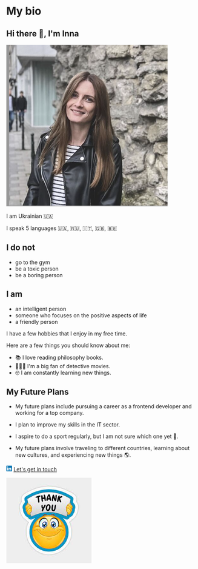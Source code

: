 # My bio

## Hi there 👋, I'm Inna

![](img/inna.png)

I am Ukrainian 🇺🇦

I speak 5 languages 🇺🇦, 🇷🇺, 🇮🇹, 🇬🇧, 🇧🇪

## I do not

- go to the gym
- be a toxic person
- be a boring person

## I am

- an intelligent person
- someone who focuses on the positive aspects of life
- a friendly person

I have a few hobbies that I enjoy in my free time.

Here are a few things you should know about me:

- 📚 I love reading philosophy books.
- 🕵🏼‍♀️ I'm a big fan of detective movies.
- 🤓 I am constantly learning new things.

## My Future Plans

- My future plans include pursuing a career as a frontend developer and working
  for a top company.

- I plan to improve my skills in the IT sector.

- I aspire to do a sport regularly, but I am not sure which one yet 🫣.

- My future plans involve traveling to different countries, learning about new
  cultures, and experiencing new things 🌎.

![linkedin](/student-bios/img/linkedin.png)
[Let's get in touch](https://www.linkedin.com/in/inna-vozniak-14a8a010a/)

![Emoji](/student-bios/img/emoji.jpeg)
